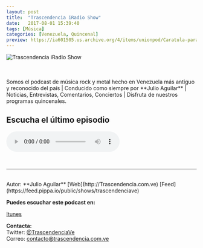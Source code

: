 ```yaml
---
layout: post
title:  "Trascendencia iRadio Show"
date:   2017-08-01 15:39:40
tags: [Música]
categories: [Venezuela, Quincenal]
preview: https://ia601505.us.archive.org/4/items/unionpod/Caratula-para-UP300.jpg
---
```


![Trascendencia iRadio Show](https://ia601505.us.archive.org/4/items/unionpod/Caratula-para-UP500.jpg)  

<br/>  
<br/>
Somos el podcast de música rock y metal hecho en Venezuela más antiguo y reconocido del país | Conducido como siempre por **Julio Aguilar** | Noticias, Entrevistas, Comentarios, Conciertos | Disfruta de nuestros programas quincenales.

<bs/>

## Escucha el último episodio  


<!--reproductor-feed=https://feed.pippa.io/public/shows/trascendenciave-->
<!--reproductor-start-->
<audio id="audio" preload="auto" controls="" src="http://feed.pippa.io/public/streams/5917add142858d1e2239d54d/episodes/59da4d88c37530402d4bf574.mp3"></audio>
<!--reproductor-end-->

<br>


_ _ _  

<br>  
Autor: **Julio Aguilar**  
[Web](http://Trascendencia.com.ve)  
[Feed](https://feed.pippa.io/public/shows/trascendenciave)

**Puedes escuchar este podcast en:**  

[Itunes]()  

**Contacta:**  
Twitter: [@TrascendenciaVe](https://twitter.com/TrascendenciaVE)  
Correo: [contacto@trascendencia.com.ve](mailto:contacto@trascendencia.com.ve)  







